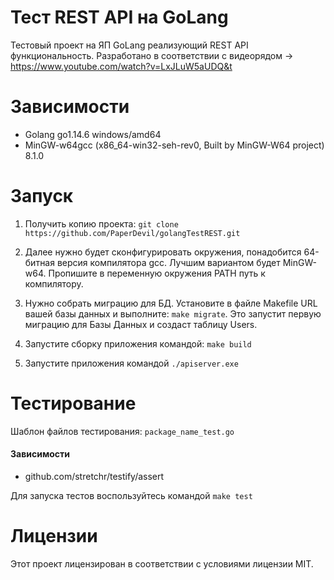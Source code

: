 # Тест REST API на GoLang
Тестовый проект на ЯП GoLang реализующий REST API функциональность.
Разработано в соответствии с видеорядом -> https://www.youtube.com/watch?v=LxJLuW5aUDQ&t

# Зависимости
 - Golang go1.14.6 windows/amd64
 - MinGW-w64gcc (x86_64-win32-seh-rev0, Built by MinGW-W64 project) 8.1.0
 
# Запуск
1. Получить копию проекта: 
``git clone https://github.com/PaperDevil/golangTestREST.git``

2. Далее нужно будет сконфигурировать окружения, понадобится 64-битная версия компилятора gcc.
Лучшим вариантом будет MinGW-w64.
Пропишите в переменную окружения PATH путь к компилятору.

3. Нужно собрать миграцию для БД. Установите в файле Makefile URL вашей базы данных и выполните:
```make migrate```.
Это запустит первую миграцию для Базы Данных и создаст таблицу Users.

4. Запустите сборку приложения командой: ```make build```
5. Запустите приложения командой ```./apiserver.exe```
# Тестирование
Шаблон файлов тестирования: ``package_name_test.go``
#### Зависимости
 - github.com/stretchr/testify/assert

Для запуска тестов воспользуйтесь командой ```make test```

# Лицензии
Этот проект лицензирован в соответствии с условиями лицензии MIT.